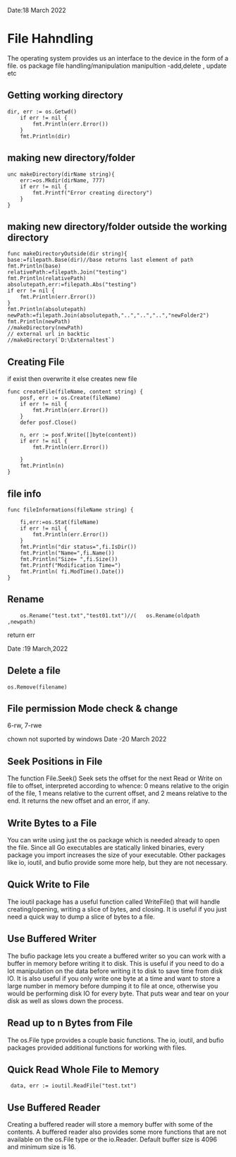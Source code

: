 Date:18 March 2022
# File Hahndling
The operating system provides us an interface to the device in the form of a file.
os package file handling/manipulation 
manipultion -add,delete , update etc

## Getting working directory
```
dir, err := os.Getwd()
	if err != nil {
		fmt.Println(err.Error())
	}
	fmt.Println(dir)
```
## making new directory/folder
```
unc makeDirectory(dirName string){
	err:=os.Mkdir(dirName, 777)
	if err != nil {
		fmt.Printf("Error creating directory")
	}
}

``` 
## making new directory/folder outside the working directory
```
func makeDirectoryOutside(dir string){	
base:=filepath.Base(dir)//base returns last element of path
fmt.Println(base)
relativePath:=filepath.Join("testing")
fmt.Println(relativePath)
absolutepath,err:=filepath.Abs("testing")
if err != nil {
	fmt.Println(err.Error())
}
fmt.Println(absolutepath)
newPath:=filepath.Join(absolutepath,"..","..","..","newFolder2")
fmt.Println(newPath)
//makeDirectory(newPath)
// external url in backtic
//makeDirectory(`D:\Externaltest`)
```
## Creating File 
if exist then overwrite it else creates new file
```
func createFile(fileName, content string) {
	posf, err := os.Create(fileName)
	if err != nil {
		fmt.Println(err.Error())
	}
	defer posf.Close()

	n, err := posf.Write([]byte(content))
	if err != nil {
		fmt.Println(err.Error())

	}
	fmt.Println(n)
}
```
## file info
```
func fileInformations(fileName string) {
	
	fi,err:=os.Stat(fileName)
	if err != nil {
		fmt.Println(err.Error())
	}
	fmt.Println("dir status=",fi.IsDir())
	fmt.Println("Name=",fi.Name())
	fmt.Println("Size= ",fi.Size())
    fmt.Printf("Modification Time=")
	fmt.Println( fi.ModTime().Date())
}
```
## Rename 
```
	os.Rename("test.txt","test01.txt")//(	os.Rename(oldpath ,newpath)

```
return err

Date :19 March,2022
## Delete a file
```
os.Remove(filename)
```
## File permission Mode check & change
6-rw, 7-rwe

chown not suported by windows
Date -20 March 2022
## Seek Positions in File
The function File.Seek() Seek sets the offset for the next Read or Write on file to offset, interpreted according to whence: 0 means relative to the origin of the file, 1 means relative to the current offset, and 2 means relative to the end. It returns the new offset and an error, if any.

## Write Bytes to a File
You can write using just the os package which is needed already to open the file. Since all Go executables are statically linked binaries, every package you import increases the size of your executable. Other packages like io, ioutil, and bufio provide some more help, but they are not necessary.

## Quick Write to File
The ioutil package has a useful function called WriteFile() that will handle creating/opening, writing a slice of bytes, and closing. It is useful if you just need a quick way to dump a slice of bytes to a file.
## Use Buffered Writer
The bufio package lets you create a buffered writer so you can work with a buffer in memory before writing it to disk. This is useful if you need to do a lot manipulation on the data before writing it to disk to save time from disk IO. It is also useful if you only write one byte at a time and want to store a large number in memory before dumping it to file at once, otherwise you would be performing disk IO for every byte. That puts wear and tear on your disk as well as slows down the process.

## Read up to n Bytes from File
The os.File type provides a couple basic functions. The io, ioutil, and bufio packages provided additional functions for working with files.
## Quick Read Whole File to Memory
```
 data, err := ioutil.ReadFile("test.txt")
```
## Use Buffered Reader
Creating a buffered reader will store a memory buffer with some of the contents. A buffered reader also provides some more functions that are not available on the os.File type or the io.Reader. Default buffer size is 4096 and minimum size is 16.
